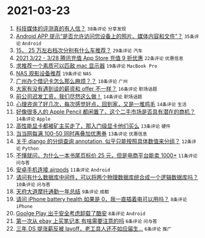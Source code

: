# 2021-03-23

1. [科技媒体的评测真的有人信？](https://www.v2ex.com/t/764120) `38条评论` `分享发现`
1. [Android APP 提示“是否允许访问您设备上的照片、媒体内容和文件”？](https://www.v2ex.com/t/764119) `35条评论` `Android`
1. [15， 25 万左右档次分别有什么车推荐？](https://www.v2ex.com/t/764121) `29条评论` `汽车`
1. [2021 3/22 - 3/28 腾讯充值 App Store 充值 9 折优惠](https://www.v2ex.com/t/764122) `22条评论` `优惠信息`
1. [求推荐一个素质可以匹敌 mac 显示器](https://www.v2ex.com/t/764154) `19条评论` `MacBook Pro`
1. [NAS 观影设备推荐](https://www.v2ex.com/t/764124) `19条评论` `NAS`
1. [广州办个借记卡怎么那么麻烦？？](https://www.v2ex.com/t/764149) `18条评论` `广州`
1. [大家有没有遇到谈的薪资和 offer 不一样？](https://www.v2ex.com/t/764163) `16条评论` `职场话题`
1. [前公司迟发工资，我们尽然这么做！](https://www.v2ex.com/t/764142) `14条评论` `职场话题`
1. [心理咨询了好几次，每次感觉好点，回到家，又是一堆鸡毛](https://www.v2ex.com/t/764134) `14条评论` `生活`
1. [好像很多人的 Apple Pencil 都闲置了，这个二手市场是否具有潜在的商机？](https://www.v2ex.com/t/764131) `14条评论` `Apple`
1. [高性能显卡都被矿主买走了，那入门级显卡他们买么](https://www.v2ex.com/t/764148) `13条评论` `硬件`
1. [当当网每满 100-50 同时再叠加优惠券](https://www.v2ex.com/t/764130) `13条评论` `优惠信息`
1. [关于 django 的分组查询 annotation, 似乎只能按照具体数值来分组？](https://www.v2ex.com/t/764125) `12条评论` `Python`
1. [不懂就问，为什么一本书尾页标价 25 元，但是电商平台能卖 1000+](https://www.v2ex.com/t/764172) `11条评论` `问与答`
1. [安卓手机连接 airpods](https://www.v2ex.com/t/764161) `11条评论` `Android`
1. [请问有什么数据库中间件，可以将两个物理数据库统合成一个逻辑数据库吗？](https://www.v2ex.com/t/764112) `10条评论` `问与答`
1. [天府大道摩托通勤一年总结](https://www.v2ex.com/t/764168) `9条评论` `成都`
1. [请问 iPhone battery health 如果是 0，我一直插着电可以用吗？](https://www.v2ex.com/t/764136) `8条评论` `iPhone`
1. [Goolge Play 出于安全考虑卸载了酷安](https://www.v2ex.com/t/764109) `8条评论` `Android`
1. [第一次从 ebay 上买笔记本 有啥需要注意的吗](https://www.v2ex.com/t/764160) `6条评论` `问与答`
1. [三年 DS 提涨薪反被 layoff，老工具人还不如应届生…](https://www.v2ex.com/t/764133) `6条评论` `推广`
